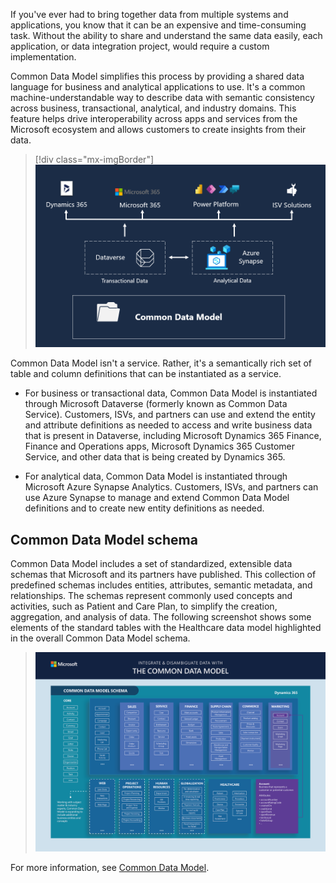 If you've ever had to bring together data from multiple systems and applications, you know that it can be an expensive and time-consuming task. Without the ability to share and understand the same data easily, each application, or data integration project, would require a custom implementation.

Common Data Model simplifies this process by providing a shared data language for business and analytical applications to use. It's a common machine-understandable way to describe data with semantic consistency across business, transactional, analytical, and industry domains. This feature helps
drive interoperability across apps and services from the Microsoft ecosystem and allows customers to create insights from their data.

> [!div class="mx-imgBorder"]
> [![Screenshot of the graphical user interface description that is automatically generated](../media/2-common-data-model.png)](../media/2-common-data-model.png#lightbox)

Common Data Model isn't a service. Rather, it's a semantically rich set of table and column definitions that can be instantiated as a service.

- For business or transactional data, Common Data Model is instantiated through Microsoft Dataverse (formerly known as Common Data Service). Customers, ISVs, and partners can use and extend the entity and attribute definitions as needed to access and write business data that is present in Dataverse, including Microsoft Dynamics 365 Finance, Finance and Operations apps, Microsoft Dynamics 365 Customer Service, and other data that is being created by Dynamics 365.

- For analytical data, Common Data Model is instantiated through Microsoft Azure Synapse Analytics. Customers, ISVs, and partners can use Azure Synapse to manage and extend Common Data Model definitions and to create new entity definitions as needed.

## Common Data Model schema

Common Data Model includes a set of standardized, extensible data schemas that Microsoft and its partners have published. This collection of predefined schemas includes entities, attributes, semantic metadata, and relationships. The schemas represent commonly used concepts and activities, such as Patient and Care Plan, to simplify the creation, aggregation, and analysis of data. The following screenshot shows some elements of the standard tables with the Healthcare data model highlighted in the overall Common Data Model schema.

   > [![Screenshot of Common Data Model schema.](../media/2-schema.png)](../media/2-schema.png#lightbox)

For more information, see [Common Data Model](/common-data-model/?azure-portal=true).
